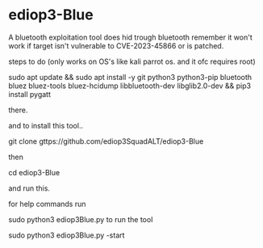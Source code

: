 # ediop3-Blue
A bluetooth exploitation tool does hid trough bluetooth 
remember it won't work if target isn't vulnerable to CVE-2023-45866 or is patched.

steps to do
(only works on OS's like kali parrot os. and it ofc requires root)

sudo apt update && sudo apt install -y git python3 python3-pip bluetooth bluez bluez-tools bluez-hcidump libbluetooth-dev libglib2.0-dev && pip3 install pygatt

there.

and to install this tool..

git clone
gttps://github.com/ediop3SquadALT/ediop3-Blue

then 

cd ediop3-Blue

and run this.

for help commands run

sudo python3 ediop3Blue.py
to run the tool 

sudo python3 ediop3Blue.py -start


